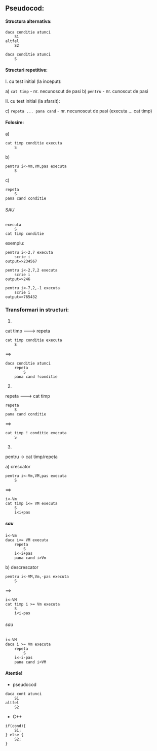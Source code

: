 ## Pseudocod:

#### Structura alternativa:

```
daca conditie atunci
    S1
altfel
    S2
```
```
daca conditie atunci
    S
```
#### Structuri repetitive:

I. cu test initial (la inceput):

a) `cat timp` - nr. necunoscut de pasi
b) `pentru` - nr. cunoscut de pasi

II. cu test initial (la sfarsit):

c) `repeta ... pana cand` - nr. necunoscut de pasi
(executa ... cat timp)

#### Folosire:
a)
```
cat timp conditie executa
    S
```
b)
```
pentru i<-Vm,VM,pas executa
    S
```
c)
```
repeta
    S
pana cand conditie
```
###### SAU
```
executa
    S
cat timp conditie
```

exemplu:
```
pentru i<-2,7 executa
    scrie i
output=>234567
```
```
pentru i<-2,7,2 executa
    scrie i
output=>246
```
```
pentru i<-7,2,-1 executa
    scrie i
output=>765432
```

###  Transformari in structuri:
1.
cat timp ---> repeta
```
cat timp conditie executa
    S
```
==>
```
daca conditie atunci
    repeta
        S
    pana cand !conditie
```
2.
repeta ---> cat timp
```
repeta
    S
pana cand conditie
```
==>
```
cat timp ! conditie executa
    S
```
3.
pentru -> cat timp/repeta

a) crescator
```
pentru i<-Vm,VM,pas executa
    S
```
==>
```
i<-Vm
cat timp i<= VM executa
    S
    i<i+pas
```
##### sau
```
i<-Vm
daca i<= VM executa
    repeta 
        S
    i<-i+pas
    pana cand i>Vm
```
b) descrescator
```
pentru i<-VM,Vm,-pas executa
    S
```
==>
```
i<-VM
cat timp i >= Vm executa
    S
    i<i-pas
```
###### sau
```
i<-VM
daca i >= Vm executa
    repeta 
        S
    i<-i-pas
    pana cand i<VM
```
#### Atentie!
- pseudocod
```
daca cont atunci
    S1
altfel
    S2
```
- C++
```
if(cond){
    S1;
} else {
    S2;
}
```
